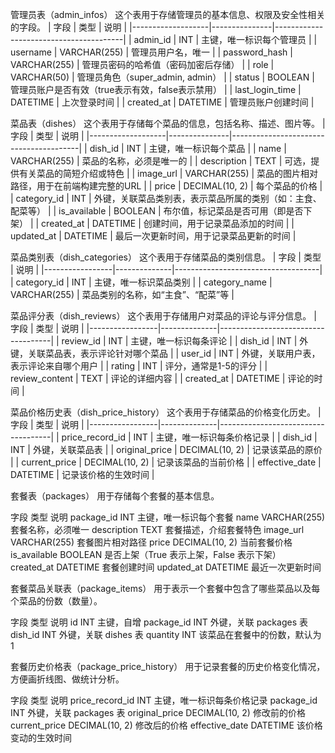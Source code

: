 管理员表（admin_infos）
    这个表用于存储管理员的基本信息、权限及安全性相关的字段。
| 字段              | 类型          | 说明                                   |
|-------------------|---------------|----------------------------------------|
| admin_id          | INT           | 主键，唯一标识每个管理员               |
| username          | VARCHAR(255)   | 管理员用户名，唯一                     |
| password_hash     | VARCHAR(255)   | 管理员密码的哈希值（密码加密后存储）   |
| role              | VARCHAR(50)    | 管理员角色（super_admin, admin）      |
| status            | BOOLEAN       | 管理员账户是否有效（true表示有效，false表示禁用） |
| last_login_time   | DATETIME      | 上次登录时间                           |
| created_at        | DATETIME      | 管理员账户创建时间                     |


菜品表（dishes）
    这个表用于存储每个菜品的信息，包括名称、描述、图片等。
| 字段              | 类型          | 说明                                   |
|-------------------|---------------|----------------------------------------|
| dish_id           | INT           | 主键，唯一标识每个菜品                 |
| name              | VARCHAR(255)   | 菜品的名称，必须是唯一的               |
| description       | TEXT          | 可选，提供有关菜品的简短介绍或特色    |
| image_url         | VARCHAR(255)   | 菜品的图片相对路径，用于在前端构建完整的URL    |
| price             | DECIMAL(10, 2) | 每个菜品的价格                         |
| category_id       | INT           | 外键，关联菜品类别表，表示菜品所属的类别（如：主食、配菜等） |
| is_available      | BOOLEAN       | 布尔值，标记菜品是否可用（即是否下架） |
| created_at        | DATETIME      | 创建时间，用于记录菜品添加的时间      |
| updated_at        | DATETIME      | 最后一次更新时间，用于记录菜品更新的时间 |


菜品类别表（dish_categories）
    这个表用于存储菜品的类别信息。
| 字段            | 类型         | 说明                               |
|-----------------|--------------|------------------------------------|
| category_id     | INT          | 主键，唯一标识菜品类别             |
| category_name   | VARCHAR(255)  | 菜品类别的名称，如“主食”、“配菜”等 |

菜品评分表（dish_reviews）
    这个表用于存储用户对菜品的评论与评分信息。
| 字段            | 类型         | 说明                               |
|-----------------|--------------|------------------------------------|
| review_id       | INT          | 主键，唯一标识每条评论             |
| dish_id         | INT          | 外键，关联菜品表，表示评论针对哪个菜品 |
| user_id         | INT          | 外键，关联用户表，表示评论来自哪个用户 |
| rating          | INT          | 评分，通常是1-5的评分              |
| review_content  | TEXT         | 评论的详细内容                     |
| created_at      | DATETIME     | 评论的时间                         |

菜品价格历史表（dish_price_history）
    这个表用于存储菜品的价格变化历史。
| 字段            | 类型         | 说明                               |
|-----------------|--------------|------------------------------------|
| price_record_id | INT          | 主键，唯一标识每条价格记录         |
| dish_id         | INT          | 外键，关联菜品表                   |
| original_price  | DECIMAL(10, 2) | 记录该菜品的原价                   |
| current_price   | DECIMAL(10, 2) | 记录该菜品的当前价格               |
| effective_date  | DATETIME     | 记录该价格的生效时间               |


套餐表（packages）
    用于存储每个套餐的基本信息。

字段	类型	说明
package_id	INT	主键，唯一标识每个套餐
name	VARCHAR(255)	套餐名称，必须唯一
description	TEXT	套餐描述，介绍套餐特色
image_url	VARCHAR(255)	套餐图片相对路径
price	DECIMAL(10, 2)	当前套餐价格
is_available	BOOLEAN	是否上架（True 表示上架，False 表示下架）
created_at	DATETIME	套餐创建时间
updated_at	DATETIME	最近一次更新时间

套餐菜品关联表（package_items）
    用于表示一个套餐中包含了哪些菜品以及每个菜品的份数（数量）。

字段	类型	说明
id	INT	主键，自增
package_id	INT	外键，关联 packages 表
dish_id	INT	外键，关联 dishes 表
quantity	INT	该菜品在套餐中的份数，默认为 1

套餐历史价格表（package_price_history）
    用于记录套餐的历史价格变化情况，方便画折线图、做统计分析。

字段	类型	说明
price_record_id	INT	主键，唯一标识每条价格记录
package_id	INT	外键，关联 packages 表
original_price	DECIMAL(10, 2)	修改前的价格
current_price	DECIMAL(10, 2)	修改后的价格
effective_date	DATETIME	该价格变动的生效时间